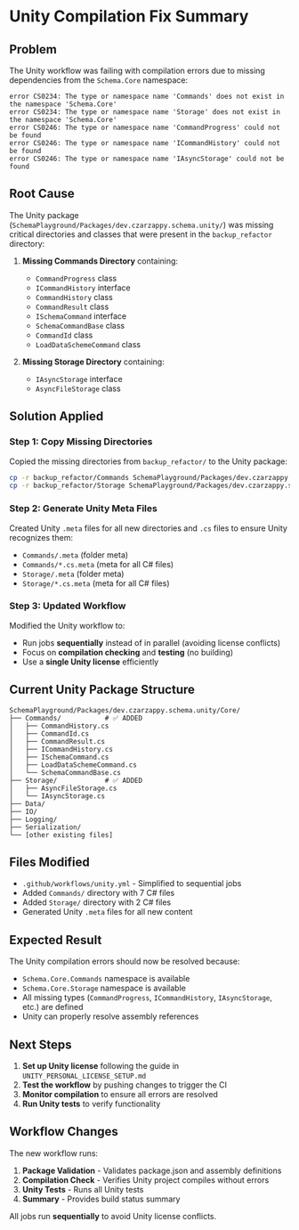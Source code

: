 # Unity Compilation Fix Summary

## Problem
The Unity workflow was failing with compilation errors due to missing dependencies from the `Schema.Core` namespace:

```
error CS0234: The type or namespace name 'Commands' does not exist in the namespace 'Schema.Core'
error CS0234: The type or namespace name 'Storage' does not exist in the namespace 'Schema.Core'
error CS0246: The type or namespace name 'CommandProgress' could not be found
error CS0246: The type or namespace name 'ICommandHistory' could not be found
error CS0246: The type or namespace name 'IAsyncStorage' could not be found
```

## Root Cause
The Unity package (`SchemaPlayground/Packages/dev.czarzappy.schema.unity/`) was missing critical directories and classes that were present in the `backup_refactor` directory:

1. **Missing Commands Directory** containing:
   - `CommandProgress` class
   - `ICommandHistory` interface  
   - `CommandHistory` class
   - `CommandResult` class
   - `ISchemaCommand` interface
   - `SchemaCommandBase` class
   - `CommandId` class
   - `LoadDataSchemeCommand` class

2. **Missing Storage Directory** containing:
   - `IAsyncStorage` interface
   - `AsyncFileStorage` class

## Solution Applied
### Step 1: Copy Missing Directories
Copied the missing directories from `backup_refactor/` to the Unity package:
```bash
cp -r backup_refactor/Commands SchemaPlayground/Packages/dev.czarzappy.schema.unity/Core/
cp -r backup_refactor/Storage SchemaPlayground/Packages/dev.czarzappy.schema.unity/Core/
```

### Step 2: Generate Unity Meta Files
Created Unity `.meta` files for all new directories and `.cs` files to ensure Unity recognizes them:
- `Commands/.meta` (folder meta)
- `Commands/*.cs.meta` (meta for all C# files)
- `Storage/.meta` (folder meta)  
- `Storage/*.cs.meta` (meta for all C# files)

### Step 3: Updated Workflow
Modified the Unity workflow to:
- Run jobs **sequentially** instead of in parallel (avoiding license conflicts)
- Focus on **compilation checking** and **testing** (no building)
- Use a **single Unity license** efficiently

## Current Unity Package Structure
```
SchemaPlayground/Packages/dev.czarzappy.schema.unity/Core/
├── Commands/           # ✅ ADDED
│   ├── CommandHistory.cs
│   ├── CommandId.cs
│   ├── CommandResult.cs
│   ├── ICommandHistory.cs
│   ├── ISchemaCommand.cs
│   ├── LoadDataSchemeCommand.cs
│   └── SchemaCommandBase.cs
├── Storage/            # ✅ ADDED
│   ├── AsyncFileStorage.cs
│   └── IAsyncStorage.cs
├── Data/
├── IO/
├── Logging/
├── Serialization/
└── [other existing files]
```

## Files Modified
- `.github/workflows/unity.yml` - Simplified to sequential jobs
- Added `Commands/` directory with 7 C# files
- Added `Storage/` directory with 2 C# files  
- Generated Unity `.meta` files for all new content

## Expected Result
The Unity compilation errors should now be resolved because:
- `Schema.Core.Commands` namespace is available
- `Schema.Core.Storage` namespace is available  
- All missing types (`CommandProgress`, `ICommandHistory`, `IAsyncStorage`, etc.) are defined
- Unity can properly resolve assembly references

## Next Steps
1. **Set up Unity license** following the guide in `UNITY_PERSONAL_LICENSE_SETUP.md`
2. **Test the workflow** by pushing changes to trigger the CI
3. **Monitor compilation** to ensure all errors are resolved
4. **Run Unity tests** to verify functionality

## Workflow Changes
The new workflow runs:
1. **Package Validation** - Validates package.json and assembly definitions
2. **Compilation Check** - Verifies Unity project compiles without errors  
3. **Unity Tests** - Runs all Unity tests
4. **Summary** - Provides build status summary

All jobs run **sequentially** to avoid Unity license conflicts.